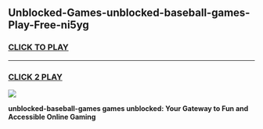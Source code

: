 
## Unblocked-Games-unblocked-baseball-games-Play-Free-ni5yg
<h3>
<a href="https://premium76.site?title=unblocked-baseball-games&ref=21A">CLICK TO PLAY</a></h3>
<hr>

<h3>
<a href="https://premium76.site?title=unblocked-baseball-games&ref=21A">CLICK 2 PLAY</a>
  
</h3>

<a href="https://premium76.site?title=unblocked-baseball-games&ref=21A"><img src="https://clearcache.store/games.png"></a>


**unblocked-baseball-games games unblocked: Your Gateway to Fun and Accessible Online Gaming**
